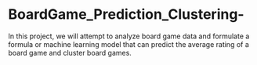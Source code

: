 # BoardGame_Prediction_Clustering-

In this project, we will attempt to analyze board game data and formulate a formula or machine learning model that can predict the average rating of a board game and cluster board games.
